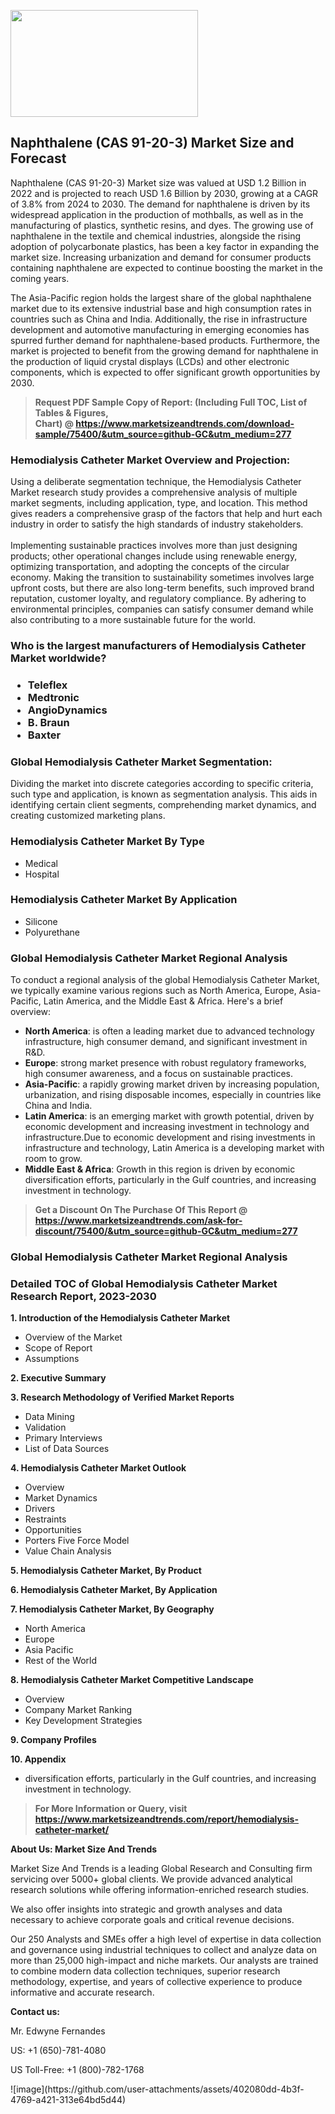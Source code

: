 <p><img class="alignnone size-medium wp-image-20088" src="https://ffe5etoiles.com/wp-content/uploads/2024/12/MST1-300x171.png" alt="" width="300" height="171" /></p><h2>Naphthalene (CAS 91-20-3) Market Size and Forecast</h2><p>Naphthalene (CAS 91-20-3) Market size was valued at USD 1.2 Billion in 2022 and is projected to reach USD 1.6 Billion by 2030, growing at a CAGR of 3.8% from 2024 to 2030. The demand for naphthalene is driven by its widespread application in the production of mothballs, as well as in the manufacturing of plastics, synthetic resins, and dyes. The growing use of naphthalene in the textile and chemical industries, alongside the rising adoption of polycarbonate plastics, has been a key factor in expanding the market size. Increasing urbanization and demand for consumer products containing naphthalene are expected to continue boosting the market in the coming years.</p><p>The Asia-Pacific region holds the largest share of the global naphthalene market due to its extensive industrial base and high consumption rates in countries such as China and India. Additionally, the rise in infrastructure development and automotive manufacturing in emerging economies has spurred further demand for naphthalene-based products. Furthermore, the market is projected to benefit from the growing demand for naphthalene in the production of liquid crystal displays (LCDs) and other electronic components, which is expected to offer significant growth opportunities by 2030.</p></p><blockquote id="" class=""><strong>Request PDF Sample Copy of Report: (Including Full TOC, List of Tables &amp; Figures, Chart)&nbsp;@&nbsp;<strong><a href="https://www.marketsizeandtrends.com/download-sample/75400/&utm_source=github-GC&utm_medium=277" target="_blank">https://www.marketsizeandtrends.com/download-sample/75400/&utm_source=github-GC&utm_medium=277</a></strong></strong></blockquote><h3 id="" class="">Hemodialysis Catheter Market&nbsp;Overview and Projection:</h3><p id="" class="">Using a deliberate segmentation technique, the Hemodialysis Catheter Market research study provides a comprehensive analysis of multiple market segments, including application, type, and location. This method gives readers a comprehensive grasp of the factors that help and hurt each industry in order to satisfy the high standards of industry stakeholders. <br /> <br />Implementing sustainable practices involves more than just designing products; other operational changes include using renewable energy, optimizing transportation, and adopting the concepts of the circular economy. Making the transition to sustainability sometimes involves large upfront costs, but there are also long-term benefits, such improved brand reputation, customer loyalty, and regulatory compliance. By adhering to environmental principles, companies can satisfy consumer demand while also contributing to a more sustainable future for the world.</p><h3 id="" class="">Who is the largest manufacturers of&nbsp;Hemodialysis Catheter Market worldwide?</h3><h3 class=""><p><ul><li>Teleflex </li><li> Medtronic </li><li> AngioDynamics </li><li> B. Braun </li><li> Baxter</li></ul></p></h3><h3 id="" class="">Global&nbsp;Hemodialysis Catheter Market Segmentation:</h3><p id="" class="">Dividing the market into discrete categories according to specific criteria, such type and application, is known as segmentation analysis. This aids in identifying certain client segments, comprehending market dynamics, and creating customized marketing plans.</p><h3 id="" class="">Hemodialysis Catheter Market&nbsp;By Type</h3><p><p><ul><li>Medical </li><li> Hospital</p></li></ul></p></p><h3 id="" class="">Hemodialysis Catheter Market&nbsp;By Application</h3><p class=""><p><ul><li>Silicone </li><li> Polyurethane</li></ul></p></p><h3 id="" class="">Global Hemodialysis Catheter Market Regional Analysis</h3><p id="" class="">To conduct a regional analysis of the global Hemodialysis Catheter Market, we typically examine various regions such as North America, Europe, Asia-Pacific, Latin America, and the Middle East &amp; Africa. Here's a brief overview:</p><ul><li><strong>North America</strong>: is often a leading market due to advanced technology infrastructure, high consumer demand, and significant investment in R&amp;D.</li><li><strong>Europe</strong>: strong market presence with robust regulatory frameworks, high consumer awareness, and a focus on sustainable practices.</li><li><strong>Asia-Pacific</strong>: a rapidly growing market driven by increasing population, urbanization, and rising disposable incomes, especially in countries like China and India.</li><li><strong>Latin America</strong>: is an emerging market with growth potential, driven by economic development and increasing investment in technology and infrastructure.Due to economic development and rising investments in infrastructure and technology, Latin America is a developing market with room to grow.</li><li><strong>Middle East &amp; Africa</strong>: Growth in this region is driven by economic diversification efforts, particularly in the Gulf countries, and increasing investment in technology.</li></ul><blockquote id="" class=""><strong>Get a Discount On The Purchase Of This Report @ <strong><a href="https://www.marketsizeandtrends.com/ask-for-discount/75400/&utm_source=github-GC&utm_medium=277" target="_blank">https://www.marketsizeandtrends.com/ask-for-discount/75400/&utm_source=github-GC&utm_medium=277</a></strong></strong></blockquote><h3 id="" class="">Global Hemodialysis Catheter Market Regional Analysis</h3><h3 id="" class="">Detailed TOC of Global Hemodialysis Catheter Market Research Report, 2023-2030</h3><p id="" class=""><strong>1. Introduction of the Hemodialysis Catheter Market</strong></p><ul><li>Overview of the Market</li><li>Scope of Report</li><li>Assumptions</li></ul><p id="" class=""><strong>2. Executive Summary</strong></p><p id="" class=""><strong>3. Research Methodology of Verified Market Reports</strong></p><ul><li>Data Mining</li><li>Validation</li><li>Primary Interviews</li><li>List of Data Sources</li></ul><p id="" class=""><strong>4. Hemodialysis Catheter Market Outlook</strong></p><ul><li>Overview</li><li>Market Dynamics</li><li>Drivers</li><li>Restraints</li><li>Opportunities</li><li>Porters Five Force Model</li><li>Value Chain Analysis</li></ul><p id="" class=""><strong>5. Hemodialysis Catheter Market, By Product</strong></p><p id="" class=""><strong>6. Hemodialysis Catheter Market, By Application</strong></p><p id="" class=""><strong>7. Hemodialysis Catheter Market, By Geography</strong></p><ul><li>North America</li><li>Europe</li><li>Asia Pacific</li><li>Rest of the World</li></ul><p id="" class=""><strong>8. Hemodialysis Catheter Market Competitive Landscape</strong></p><ul><li>Overview</li><li>Company Market Ranking</li><li>Key Development Strategies</li></ul><p id="" class=""><strong>9. Company Profiles</strong></p><p id="" class=""><strong>10. Appendix</strong></p><ul><li>diversification efforts, particularly in the Gulf countries, and increasing investment in technology.</li></ul><blockquote id="" class=""><strong>For More Information or Query, visit <strong><strong><a href="https://www.marketsizeandtrends.com/report/hemodialysis-catheter-market/" target="_blank">https://www.marketsizeandtrends.com/report/hemodialysis-catheter-market/</a></strong></strong></strong></blockquote><p id="" class=""><strong>About Us: Market Size And Trends</strong></p><p id="" class="">Market Size And Trends is a leading Global Research and Consulting firm servicing over 5000+ global clients. We provide advanced analytical research solutions while offering information-enriched research studies.</p><p id="" class="">We also offer insights into strategic and growth analyses and data necessary to achieve corporate goals and critical revenue decisions.</p><p id="" class="">Our 250 Analysts and SMEs offer a high level of expertise in data collection and governance using industrial techniques to collect and analyze data on more than 25,000 high-impact and niche markets. Our analysts are trained to combine modern data collection techniques, superior research methodology, expertise, and years of collective experience to produce informative and accurate research.</p><p id="" class=""><strong>Contact us:</strong></p><p id="" class="">Mr. Edwyne Fernandes</p><p id="" class="">US: +1 (650)-781-4080</p><p id="" class="">US Toll-Free: +1 (800)-782-1768</p>
![image](https://github.com/user-attachments/assets/402080dd-4b3f-4769-a421-313e64bd5d44)
